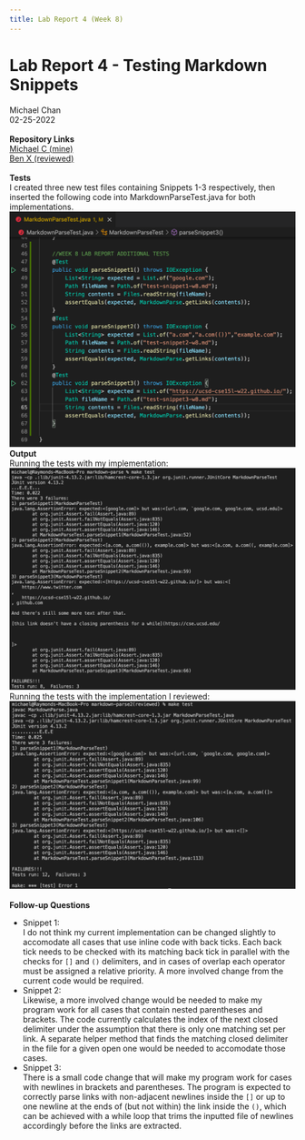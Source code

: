 ```yaml
---
title: Lab Report 4 (Week 8)
---
```


# Lab Report 4 - Testing Markdown Snippets   

Michael Chan     
02-25-2022   
<br>
**Repository Links**   
[Michael C (mine)](https://github.com/michaelchan77/markdown-parse)   
[Ben X (reviewed)](https://github.com/BenX-64/markdown-parse)   
<br>
**Tests**   
I created three new test files containing Snippets 1-3 respectively, then inserted the following code into MarkdownParseTest.java for both implementations.   
![Image](W8_1.png)
<br>
**Output**   
Running the tests with my implementation:
![Image](W8_2.png)   
Running the tests with the implementation I reviewed:
![Image](W8_3.png)   
<br>
**Follow-up Questions**
* Snippet 1:   
I do not think my current implementation can be changed slightly to accomodate all cases that use inline code with back ticks. Each back tick needs to be checked with its matching back tick in parallel with the checks for `[]` and `()` delimiters, and in cases of overlap each operator must be assigned a relative priority. A more involved change from the current code would be required.
* Snippet 2:   
Likewise, a more involved change would be needed to make my program work for all cases that contain nested parentheses and brackets. The code currently calculates the index of the next closed delimiter under the assumption that there is only one matching set per link. A separate helper method that finds the matching closed delimiter in the file for a given open one would be needed to accomodate those cases.
* Snippet 3:   
There is a small code change that will make my program work for cases with newlines in brackets and parentheses. The program is expected to correctly parse links with non-adjacent newlines inside the `[]` or up to one newline at the ends of (but not within) the link inside the `()`, which can be achieved with a while loop that trims the inputted file of newlines accordingly before the links are extracted.